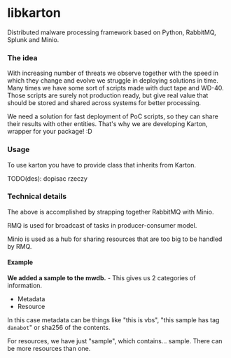 # libkarton

Distributed malware processing framework based on Python, RabbitMQ, Splunk and Minio.

### The idea
With increasing number of threats we observe together with the speed in which they change and evolve we struggle in deploying solutions in time.
Many times we have some sort of scripts made with duct tape and WD-40. Those scripts are surely not production ready, but give real value that should be stored and shared across systems for better processing.

We need a solution for fast deployment of PoC scripts, so they can share their results with other entities.
That's why we are developing Karton, wrapper for your package! :D

### Usage
To use karton you have to provide class that inherits from Karton.

TODO(des): dopisac rzeczy

### Technical details
The above is accomplished by strapping together RabbitMQ with Minio.

RMQ is used for broadcast of tasks in producer-consumer model.

Minio is used as a hub for sharing resources that are too big to be handled by RMQ.

#### Example

**We added a sample to the mwdb.** - This gives us 2 categories of information.

- Metadata
- Resource

In this case metadata can be things like "this is vbs", "this sample has tag `danabot`" or sha256 of the contents.

For resources, we have just "sample", which contains... sample. There can be more resources than one.

